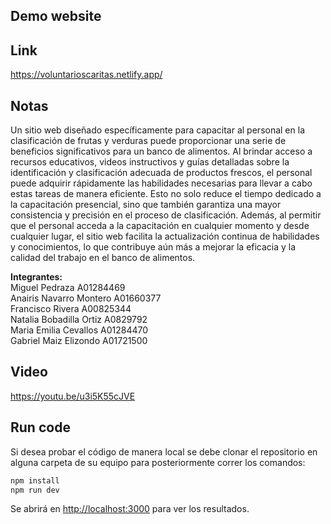 ## Demo website

## Link
https://voluntarioscaritas.netlify.app/

## Notas

Un sitio web diseñado específicamente para capacitar al personal en la clasificación de frutas y verduras puede proporcionar una serie de beneficios significativos para un banco de alimentos. Al brindar acceso a recursos educativos, videos instructivos y guías detalladas sobre la identificación y clasificación adecuada de productos frescos, el personal puede adquirir rápidamente las habilidades necesarias para llevar a cabo estas tareas de manera eficiente. Esto no solo reduce el tiempo dedicado a la capacitación presencial, sino que también garantiza una mayor consistencia y precisión en el proceso de clasificación. Además, al permitir que el personal acceda a la capacitación en cualquier momento y desde cualquier lugar, el sitio web facilita la actualización continua de habilidades y conocimientos, lo que contribuye aún más a mejorar la eficacia y la calidad del trabajo en el banco de alimentos.

<b>Integrantes:</b><br>
Miguel Pedraza  A01284469<br>
Anairis Navarro Montero A01660377<br>
Francisco Rivera A00825344<br>
Natalia Bobadilla Ortiz A0829792<br>
Maria Emilia Cevallos A01284470<br>
Gabriel Maiz Elizondo A01721500<br>

## Video
https://youtu.be/u3i5K55cJVE

## Run code
Si desea probar el código de manera local se debe clonar el repositorio en alguna carpeta de su equipo para posteriormente correr los comandos:

```bash
npm install
npm run dev
```

Se abrirá en [http://localhost:3000](http://localhost:3000) para ver los resultados.
